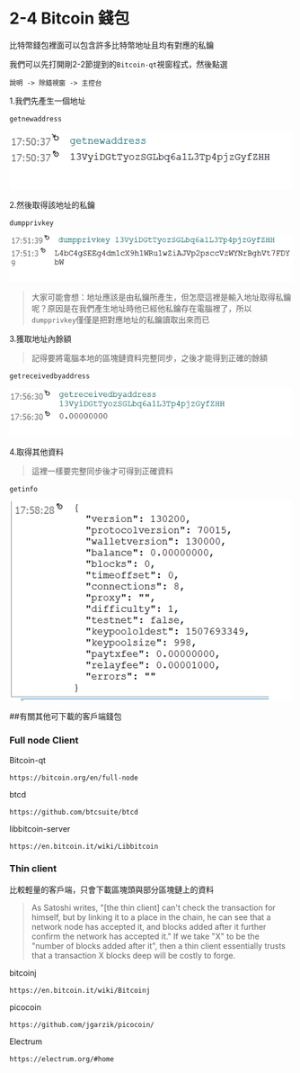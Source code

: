 # 2-4 Bitcoin 錢包

比特幣錢包裡面可以包含許多比特幣地址且均有對應的私鑰

我們可以先打開剛2-2節提到的`Bitcoin-qt`視窗程式，然後點選
```
說明 -> 除錯視窗 -> 主控台 
```

1.我們先產生一個地址
```
getnewaddress
```
![](/assets/newadd.png)

2.然後取得該地址的私鑰
```
dumpprivkey
```

![](/assets/newadd1.png)
> 大家可能會想：地址應該是由私鑰所產生，但怎麼這裡是輸入地址取得私鑰呢？原因是在我們產生地址時他已經他私鑰存在電腦裡了，所以`dumpprivkey`僅僅是把對應地址的私鑰讀取出來而已


3.獲取地址內餘額
> 記得要將電腦本地的區塊鏈資料完整同步，之後才能得到正確的餘額

```
getreceivedbyaddress
```

![](/assets/newadd2.png)

4.取得其他資料
> 這裡一樣要完整同步後才可得到正確資料

```
getinfo
```

![](/assets/newadd3.png)


##有關其他可下載的客戶端錢包

### Full node Client
Bitcoin-qt
```
https://bitcoin.org/en/full-node
```

btcd
```
https://github.com/btcsuite/btcd
```
libbitcoin-server
```
https://en.bitcoin.it/wiki/Libbitcoin
```

### Thin client
比較輕量的客戶端，只會下載區塊頭與部分區塊鏈上的資料
> As Satoshi writes, "[the thin client] can't check the transaction for himself, but by linking it to a place in the chain, he can see that a network node has accepted it, and blocks added after it further confirm the network has accepted it." If we take "X" to be the "number of blocks added after it", then a thin client essentially trusts that a transaction X blocks deep will be costly to forge.

bitcoinj

```
https://en.bitcoin.it/wiki/Bitcoinj
```

picocoin

```
https://github.com/jgarzik/picocoin/
```

Electrum

```
https://electrum.org/#home
```